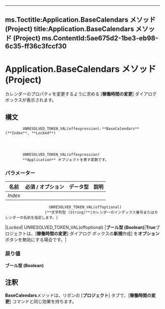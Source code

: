 

---
ms.Toctitle:Application.BaseCalendars メソッド (Project)
title:Application.BaseCalendars メソッド (Project)
ms.ContentId:5ae675d2-1be3-eb98-6c35-ff36c3fccf30
---
# Application.BaseCalendars メソッド (Project)




カレンダーのプロパティを変更するように求める [**稼働時間の変更**] ダイアログ ボックスが表示されます。

## 構文

            UNRESOLVED_TOKEN_VAL(offexpression).**BaseCalendars**(**Index**, **Locked**)




            UNRESOLVED_TOKEN_VAL(offexpression)
            **Application** オブジェクトを表す変数です。

### パラメーター

|**名前**|**必須 / オプション**|**データ型**|**説明**|
|---|---|---|---|
|*Index*|
                        UNRESOLVED_TOKEN_VAL(offoptional)
                      |**文字列型 (String)**|カレンダーのインデックス番号またはカレンダーの名前を指定します。|
|*Locked*|
                        UNRESOLVED_TOKEN_VAL(offoptional)
                      |**ブール型 (Boolean)**|**True**プロジェクトは、[**稼働時間の変更**] ダイアログ ボックスの**新規**作成] を**オプション**ボタンを無効にする場合です。|



### 戻り値
**ブール型 (Boolean)**





## 注釈
**BaseCalendars**メソッドは、リボンの [**プロジェクト**] タブで、[**稼働時間の変更**] コマンドと同じ効果を持ちます。




